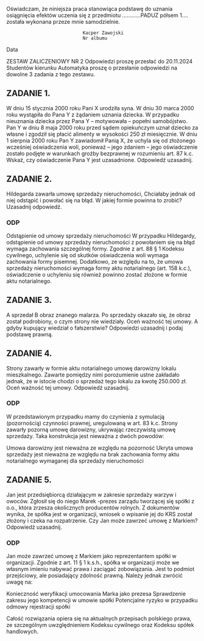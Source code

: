
Oświadczam, że niniejsza praca stanowiąca podstawę do uznania osiągnięcia efektów uczenia się z przedmiotu …………PADUZ półsem 1…. została wykonana przeze mnie samodzielnie.

								Kacper Zawojski
								Nr albumu
Data 

ZESTAW ZALICZENIOWY NR 2
Odpowiedzi proszę przesłać do 20.11.2024
Studentów kierunku Automatyka proszę o przesłanie odpowiedzi na dowolne 3 zadania z tego zestawu.



## ZADANIE 1.
W dniu 15 stycznia 2000 roku Pani X urodziła syna. W dniu 30 marca 2000 roku wystąpiła do Pana Y z żądaniem uznania dziecka. W przypadku nieuznania dziecka przez Pana Y – motywowała – popełni samobójstwo. Pan Y w dniu 8 maja 2000 roku przed sądem opiekuńczym uznał dziecko za własne i zgodził się płacić alimenty w wysokości 250 zł miesięcznie. W dniu 1 sierpnia 2000 roku Pan Y zawiadomił Panią X, że uchyla się od złożonego wcześniej oświadczenia woli, ponieważ – jego zdaniem – jego oświadczenie zostało podjęte w warunkach groźby bezprawnej w rozumieniu art. 87 k.c.
Wskaż, czy oświadczenie Pana Y jest uzasadnione. Odpowiedź uzasadnij.

## ZADANIE 2.
Hildegarda zawarła umowę sprzedaży nieruchomości, Chciałaby jednak od niej odstąpić i powołać się na błąd. W jakiej formie powinna to zrobić? Uzasadnij odpowiedź.

### ODP
Odstąpienie od umowy sprzedaży nieruchomości
W przypadku Hildegardy, odstąpienie od umowy sprzedaży nieruchomości z powołaniem się na błąd wymaga zachowania szczególnej formy. Zgodnie z art. 88 § 1 Kodeksu cywilnego, uchylenie się od skutków oświadczenia woli wymaga zachowania formy pisemnej. Dodatkowo, ze względu na to, że umowa sprzedaży nieruchomości wymaga formy aktu notarialnego (art. 158 k.c.), oświadczenie o uchyleniu się również powinno zostać złożone w formie aktu notarialnego.

## ZADANIE 3.
A sprzedał B obraz znanego malarza. Po sprzedaży okazało się, że obraz został podrobiony, o czym strony nie wiedziały.
Oceń ważność tej umowy. 
A gdyby kupujący wiedział o fałszerstwie?
Odpowiedzi uzasadnij i podaj podstawę prawną.

## ZADANIE 4.
Strony zawarły w formie aktu notarialnego umowę darowizny lokalu mieszkalnego. Zawarte pomiędzy nimi porozumienie ustne zakładało jednak, że w istocie chodzi o sprzedaż tego lokalu za kwotę 250.000 zł. 
Oceń ważność tej umowy. Odpowiedź uzasadnij.

### ODP
W przedstawionym przypadku mamy do czynienia z symulacją (pozornością) czynności prawnej, uregulowaną w art. 83 k.c. Strony zawarły pozorną umowę darowizny, ukrywając rzeczywistą umowę sprzedaży. Taka konstrukcja jest nieważna z dwóch powodów:

Umowa darowizny jest nieważna ze względu na pozorność
Ukryta umowa sprzedaży jest nieważna ze względu na brak zachowania formy aktu notarialnego wymaganej dla sprzedaży nieruchomości

## ZADANIE 5.
Jan jest przedsiębiorcą działającym w zakresie sprzedaży warzyw i owoców. Zgłosił się do niego Marek -prezes zarządu tworzącej się spółki z o.o., która zrzesza okolicznych producentów rolnych. Z dokumentów wynika, że spółka jest w organizacji, wniosek o wpisanie jej do KRS został złożony i czeka na rozpatrzenie.
Czy Jan może zawrzeć umowę z Markiem? Odpowiedź uzasadnij.
### ODP
Jan może zawrzeć umowę z Markiem jako reprezentantem spółki w organizacji. Zgodnie z art. 11 § 1 k.s.h., spółka w organizacji może we własnym imieniu nabywać prawa i zaciągać zobowiązania. Jest to podmiot przejściowy, ale posiadający zdolność prawną. Należy jednak zwrócić uwagę na:

Konieczność weryfikacji umocowania Marka jako prezesa
Sprawdzenie zakresu jego kompetencji w umowie spółki
Potencjalne ryzyko w przypadku odmowy rejestracji spółki

Całość rozwiązania opiera się na aktualnych przepisach polskiego prawa, ze szczególnym uwzględnieniem Kodeksu cywilnego oraz Kodeksu spółek handlowych.